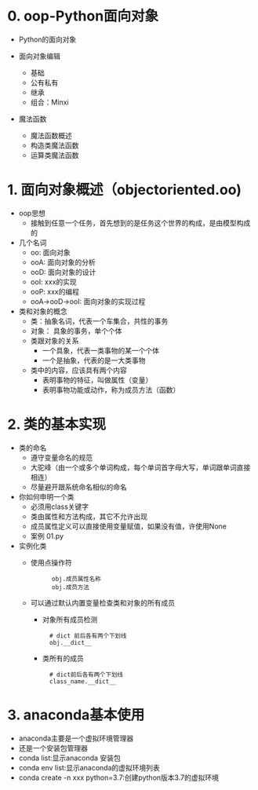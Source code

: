 # 0. oop-Python面向对象
  - Python的面向对象
  - 面向对象编辑
    - 基础
    - 公有私有
    - 继承
    - 组合：Minxi
        
  - 魔法函数     
    - 魔法函数概述
    - 构造类魔法函数
    - 运算类魔法函数
# 1. 面向对象概述（objectoriented.oo)
  - oop思想
    - 接触到任意一个任务，首先想到的是任务这个世界的构成，是由模型构成的
  - 几个名词
    - oo: 面向对象
    - ooA: 面向对象的分析
    - ooD: 面向对象的设计
    - ooI: xxx的实现
    - ooP: xxx的编程
    - ooA->ooD->ooI: 面向对象的实现过程
  - 类和对象的概念
    - 类：抽象名词，代表一个车集合，共性的事务
    - 对象： 具象的事务，单个个体
    - 类跟对象的关系
        - 一个具象，代表一类事物的某一个个体
        - 一个是抽象，代表的是一大类事物
    - 类中的内容，应该具有两个内容
        - 表明事物的特征，叫做属性（变量）
        - 表明事物功能或动作，称为成员方法（函数）
# 2. 类的基本实现
- 类的命名
    - 遵守变量命名的规范
    - 大驼峰（由一个或多个单词构成，每个单词首字母大写，单词跟单词直接相连）
    - 尽量避开跟系统命名相似的命名
- 你如何申明一个类
    - 必须用class关键字
    - 类由属性和方法构成，其它不允许出现
    - 成员属性定义可以直接使用变量赋值，如果没有值，许使用None
    - 案例 01.py
- 实例化类
    - 使用点操作符
    
                obj.成员属性名称
                obj.成员方法
    - 可以通过默认内置变量检查类和对象的所有成员
        - 对象所有成员检测
        
                # dict 前后各有两个下划线
                obj.__dict__
        - 类所有的成员
                
                # dict前后各有两个下划线
                class_name.__dict__
# 3. anaconda基本使用
- anaconda主要是一个虚拟环境管理器
- 还是一个安装包管理器
- conda list:显示anaconda 安装包
- conda env list:显示anaconda的虚拟环境列表
- conda create -n xxx python=3.7:创建python版本3.7的虚拟环境